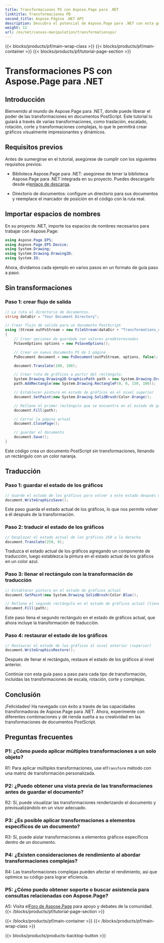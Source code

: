 ```yaml
---
title: Transformaciones PS con Aspose.Page para .NET
linktitle: Transformaciones PD
second_title: Aspose.Página .NET API
description: Descubra el potencial de Aspose.Page para .NET con esta guía completa sobre transformaciones PostScript. Cree gráficos dinámicos sin esfuerzo.
weight: 12
url: /es/net/canvas-manipulation/transformationsps/
---
```


{{< blocks/products/pf/main-wrap-class >}}
{{< blocks/products/pf/main-container >}}
{{< blocks/products/pf/tutorial-page-section >}}

# Transformaciones PS con Aspose.Page para .NET

## Introducción

Bienvenido al mundo de Aspose.Page para .NET, donde puede liberar el poder de las transformaciones en documentos PostScript. Este tutorial lo guiará a través de varias transformaciones, como traslación, escalado, rotación, corte y transformaciones complejas, lo que le permitirá crear gráficos visualmente impresionantes y dinámicos.

## Requisitos previos

Antes de sumergirse en el tutorial, asegúrese de cumplir con los siguientes requisitos previos:

-  Biblioteca Aspose.Page para .NET: asegúrese de tener la biblioteca Aspose.Page para .NET integrada en su proyecto. Puedes descargarlo desde el[enlace de descarga](https://releases.aspose.com/page/net/).

- Directorio de documentos: configure un directorio para sus documentos y reemplace el marcador de posición en el código con la ruta real.

## Importar espacios de nombres

En su proyecto .NET, importe los espacios de nombres necesarios para trabajar con Aspose.Page:

```csharp
using Aspose.Page.EPS;
using Aspose.Page.EPS.Device;
using System.Drawing;
using System.Drawing.Drawing2D;
using System.IO;
```

Ahora, dividamos cada ejemplo en varios pasos en un formato de guía paso a paso.


## Sin transformaciones

### Paso 1: crear flujo de salida

```csharp
// La ruta al directorio de documentos.
string dataDir = "Your Document Directory";

// Crear flujo de salida para un documento PostScript
using (Stream outPsStream = new FileStream(dataDir + "Transformations_outPS.ps", FileMode.Create))
{
    // Crear opciones de guardado con valores predeterminados
    PsSaveOptions options = new PsSaveOptions();

    // Crear un nuevo documento PS de 1 página
    PsDocument document = new PsDocument(outPsStream, options, false);

    document.Translate(100, 100);

    // Crear ruta de gráficos a partir del rectángulo.
    System.Drawing.Drawing2D.GraphicsPath path = new System.Drawing.Drawing2D.GraphicsPath();
    path.AddRectangle(new System.Drawing.RectangleF(0, 0, 150, 100));

    // Establecer pintura en estado de gráficos en el nivel superior
    document.SetPaint(new System.Drawing.SolidBrush(Color.Orange));

    // Rellene el primer rectángulo que se encuentra en el estado de gráficos de nivel superior y sin ninguna transformación.
    document.Fill(path);

    // Cerrar la página actual
    document.ClosePage();

    // guardar el documento
    document.Save();
}
```

Este código crea un documento PostScript sin transformaciones, llenando un rectángulo con un color naranja.

## Traducción

### Paso 1: guardar el estado de los gráficos

```csharp
// Guarde el estado de los gráficos para volver a este estado después de la transformación
document.WriteGraphicsSave();
```

Este paso guarda el estado actual de los gráficos, lo que nos permite volver a él después de la transformación.

### Paso 2: traducir el estado de los gráficos

```csharp
// Desplazar el estado actual de los gráficos 250 a la derecha
document.Translate(250, 0);
```

Traduzca el estado actual de los gráficos agregando un componente de traducción, luego establezca la pintura en el estado actual de los gráficos en un color azul.

### Paso 3: llenar el rectángulo con la transformación de traducción

```csharp
// Establecer pintura en el estado de gráficos actual
document.SetPaint(new System.Drawing.SolidBrush(Color.Blue));

// Rellene el segundo rectángulo en el estado de gráficos actual (tiene transformación de traducción)
document.Fill(path);
```

Este paso llena el segundo rectángulo en el estado de gráficos actual, que ahora incluye la transformación de traducción.

### Paso 4: restaurar el estado de los gráficos

```csharp
// Restaurar el estado de los gráficos al nivel anterior (superior)
document.WriteGraphicsRestore();
```

Después de llenar el rectángulo, restaure el estado de los gráficos al nivel anterior.

Continúe con esta guía paso a paso para cada tipo de transformación, incluidas las transformaciones de escala, rotación, corte y complejas.

## Conclusión

¡Felicidades! Ha navegado con éxito a través de las capacidades transformadoras de Aspose.Page para .NET. Ahora, experimente con diferentes combinaciones y dé rienda suelta a su creatividad en las transformaciones de documentos PostScript.

## Preguntas frecuentes

### P1: ¿Cómo puedo aplicar múltiples transformaciones a un solo objeto?

R1: Para aplicar múltiples transformaciones, use el`Transform` método con una matriz de transformación personalizada.

### P2: ¿Puedo obtener una vista previa de las transformaciones antes de guardar el documento?

R2: Sí, puede visualizar las transformaciones renderizando el documento y previsualizándolo en un visor adecuado.

### P3: ¿Es posible aplicar transformaciones a elementos específicos de un documento?

R3: Sí, puede aislar transformaciones a elementos gráficos específicos dentro de un documento.

### P4: ¿Existen consideraciones de rendimiento al abordar transformaciones complejas?

R4: Las transformaciones complejas pueden afectar el rendimiento, así que optimice su código para lograr eficiencia.

### P5: ¿Cómo puedo obtener soporte o buscar asistencia para consultas relacionadas con Aspose.Page?

 A5: Visita el[Foro de Aspose.Page](https://forum.aspose.com/c/page/39) para apoyo y debates de la comunidad.
{{< /blocks/products/pf/tutorial-page-section >}}

{{< /blocks/products/pf/main-container >}}
{{< /blocks/products/pf/main-wrap-class >}}

{{< blocks/products/products-backtop-button >}}
